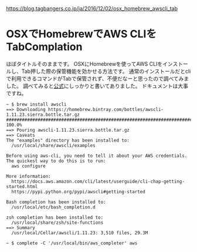 https://blog.tagbangers.co.jp/ja/2016/12/02/osx_homebrew_awscli_tab

# OSXでHomebrewでAWS CLIをTabComplation

ほぼタイトルそのままです。
OSXにHomebrewを使ってAWS CLIをインストールし、Tab押した際の保管機能を効かせる方法です。
通常のインストールだとcliで利用できるコマンドがTabで保管されず、不便だなーと思ったので調べてみました。
調べてみると[公式](https://docs.aws.amazon.com/ja_jp/cli/latest/userguide/cli-command-completion.html#cli-command-completion-enable)にしっかりと書いてありました。
ドキュメントは大事ですね。

```
~ $ brew install awscli
==> Downloading https://homebrew.bintray.com/bottles/awscli-1.11.23.sierra.bottle.tar.gz
######################################################################## 100.0%
==> Pouring awscli-1.11.23.sierra.bottle.tar.gz
==> Caveats
The "examples" directory has been installed to:
  /usr/local/share/awscli/examples

Before using aws-cli, you need to tell it about your AWS credentials.
The quickest way to do this is to run:
  aws configure

More information:
  https://docs.aws.amazon.com/cli/latest/userguide/cli-chap-getting-started.html
  https://pypi.python.org/pypi/awscli#getting-started

Bash completion has been installed to:
  /usr/local/etc/bash_completion.d

zsh completion has been installed to:
  /usr/local/share/zsh/site-functions
==> Summary
  /usr/local/Cellar/awscli/1.11.23: 3,510 files, 29.3M

~ $ complete -C '/usr/local/bin/aws_completer' aws
```